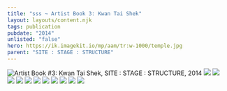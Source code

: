 ```yaml
---
title: "sss ~ Artist Book 3: Kwan Tai Shek"
layout: layouts/content.njk
tags: publication
pubdate: "2014"
unlisted: "false"
hero: https://ik.imagekit.io/mp/aam/tr:w-1000/temple.jpg
parent: "SITE : STAGE : STRUCTURE"
---
```

![Artist Book #3: Kwan Tai Shek, SITE : STAGE : STRUCTURE, 2014](https://ik.imagekit.io/mp/aam/tr:w-1000/temple.jpg)
![](https://ik.imagekit.io/mp/aam/tr:w-1000/temple-01.jpg)
![](https://ik.imagekit.io/mp/aam/tr:w-1000/temple-02.jpg)
![](https://ik.imagekit.io/mp/aam/tr:w-1000/temple-03.jpg)
![](https://ik.imagekit.io/mp/aam/tr:w-1000/temple-04.jpg)
![](https://ik.imagekit.io/mp/aam/tr:w-1000/temple-05.jpg)
![](https://ik.imagekit.io/mp/aam/tr:w-1000/temple-06.jpg)
![](https://ik.imagekit.io/mp/aam/tr:w-1000/temple-07.jpg)
![](https://ik.imagekit.io/mp/aam/tr:w-1000/temple-08.jpg)
![](https://ik.imagekit.io/mp/aam/tr:w-1000/temple-09.jpg)
![](https://ik.imagekit.io/mp/aam/tr:w-1000/temple-10.jpg)
![](https://ik.imagekit.io/mp/aam/tr:w-1000/temple-11.jpg)
